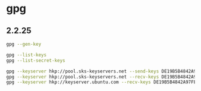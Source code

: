 # gpg

## 2.2.25

```bash
gpg --gen-key
```

```bash
gpg --list-keys
gpg --list-secret-keys
```

```bash
gpg --keyserver hkp://pool.sks-keyservers.net --send-keys DE19B5B4842A97FE
gpg --keyserver hkp://pool.sks-keyservers.net --recv-keys DE19B5B4842A97FE
gpg --keyserver hkp://keyserver.ubuntu.com --recv-keys DE19B5B4842A97FE
```

